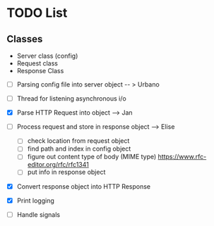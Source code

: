 # TODO List

## Classes
-	Server class (config)
-	Request class
-	Response Class

- [ ] Parsing config file into server object -- > Urbano
- [ ] Thread for listening asynchronous i/o
- [x] Parse HTTP Request into object --> Jan
- [ ] Process request and store in response object --> Elise
	- [ ] check location from request object
	- [ ] find path and index in config object
	- [ ] figure out content type of body (MIME type) https://www.rfc-editor.org/rfc/rfc1341
	- [ ] put info in response object
- [x] Convert response object into HTTP Response 
- [x] Print logging
- [ ] Handle signals



